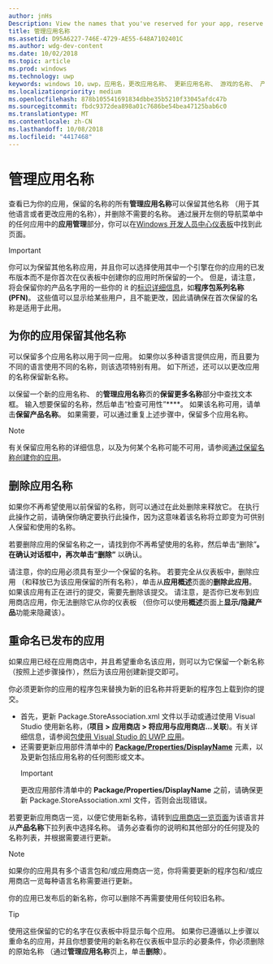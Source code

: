 ```yaml
---
author: jnHs
Description: View the names that you've reserved for your app, reserve additional names (for other languages or to change your app's name), and delete reserved names that you don't need anymore.
title: 管理应用名称
ms.assetid: D95A6227-746E-4729-AE55-648A7102401C
ms.author: wdg-dev-content
ms.date: 10/02/2018
ms.topic: article
ms.prod: windows
ms.technology: uwp
keywords: windows 10，uwp，应用名，更改应用名称、 更新应用名称、 游戏的名称、 产品名称
ms.localizationpriority: medium
ms.openlocfilehash: 878b105541691834dbbe35b5210f33045afdc47b
ms.sourcegitcommit: fbdc9372dea898a01c7686be54bea47125bab6c0
ms.translationtype: MT
ms.contentlocale: zh-CN
ms.lasthandoff: 10/08/2018
ms.locfileid: "4417468"
---
```

# <a name="manage-app-names"></a>管理应用名称

查看已为你的应用，保留的名称的所有**管理应用名称**可以保留其他名称 （用于其他语言或者更改应用的名称），并删除不需要的名称。 通过展开左侧的导航菜单中的任何应用中的**应用管理**部分，你可以在[Windows 开发人员中心仪表板](https://partner.microsoft.com/dashboard)中找到此页面。

> [!IMPORTANT]
> 你可以为保留其他名称应用，并且你可以选择使用其中一个引擎在你的应用的已发布版本而不是你首次在仪表板中创建你的应用时所保留的一个。 但是，请注意，将会保留你的产品名字用的一些你的 it 的[标识详细信息](view-app-identity-details.md)，如**程序包系列名称 (PFN)**。 这些值可以显示给某些用户，且不能更改，因此请确保在首次保留的名称是适用于此用。


## <a name="reserve-additional-names-for-your-app"></a>为你的应用保留其他名称

可以保留多个应用名称以用于同一应用。 如果你以多种语言提供应用，而且要为不同的语言使用不同的名称，则该选项特别有用。 如下所述，还可以以更改应用的名称保留新名称。

以保留一个新的应用名称、 的**管理应用名称**页的**保留更多名称**部分中查找文本框。 输入想要保留的名称，然后单击“检查可用性”****。 如果该名称可用，请单击**保留产品名称**。 如果需要，可以通过重复上述步骤中，保留多个应用名称。

> [!NOTE]
> 有关保留应用名称的详细信息，以及为何某个名称可能不可用，请参阅[通过保留名称创建你的应用](create-your-app-by-reserving-a-name.md)。


## <a name="delete-app-names"></a>删除应用名称

如果你不再希望使用以前保留的名称，则可以通过在此处删除来释放它。 在执行此操作之前，请确保你确定要执行此操作，因为这意味着该名称将立即变为可供别人保留和使用的名称。

若要删除应用的保留名称之一，请找到你不再希望使用的名称，然后单击“删除”****。 在确认对话框中，再次单击“删除”**** 以确认。

请注意，你的应用必须具有至少一个保留的名称。 若要完全从仪表板中，删除应用 （和释放已为该应用保留的所有名称），单击从**应用概述**页面的**删除此应用**。 如果该应用有正在进行的提交，需要先删除该提交。 请注意，是否你已发布到应用商店应用，你无法删除它从你的仪表板 （但你可以使用**概述**页面上**显示/隐藏产品**功能来隐藏该）。 


## <a name="rename-an-app-that-has-already-been-published"></a>重命名已发布的应用

如果应用已经在应用商店中，并且希望重命名该应用，则可以为它保留一个新名称（按照上述步骤操作），然后为该应用创建新提交即可。 

你必须更新你的应用的程序包来替换为新的旧名称并将更新的程序包上载到你的提交。
- 首先，更新 Package.StoreAssociation.xml 文件以手动或通过使用 Visual Studio 使用新名称，(**项目 > 应用商店 > 将应用与应用商店...关联**)。有关详细信息，请参阅[包使用 Visual Studio 的 UWP 应用](../packaging/packaging-uwp-apps.md)。
- 还需要更新应用部件清单中的 [**Package/Properties/DisplayName**](https://docs.microsoft.com/uwp/schemas/appxpackage/uapmanifestschema/element-displayname) 元素，以及更新包括应用名称的任何图形或文本。 
  > [!IMPORTANT]
  > 更改应用部件清单中的 **Package/Properties/DisplayName** 之前，请确保更新 Package.StoreAssociation.xml 文件，否则会出现错误。

若要更新应用商店一览，以便它使用新名称，请转到[应用商店一览页面](create-app-store-listings.md)为该语言并从**产品名称**下拉列表中选择名称。 请务必查看你的说明和其他部分的任何提及的名称列表，并根据需要进行更新。

> [!NOTE]
> 如果你的应用具有多个语言包和/或应用商店一览，你将需要更新的程序包和/或应用商店一览每种语言名称需要进行更新。

你的应用已发布后的新名称，你可以删除不再需要使用任何较旧名称。

> [!TIP]
> 使用这些保留的它的名字在仪表板中将显示每个应用。 如果你已遵循以上步骤以重命名的应用，并且你想要使用的新名称在仪表板中显示的必要条件，你必须删除的原始名称 （通过**管理应用名称**页上，单击**删除**）。 

 

 




